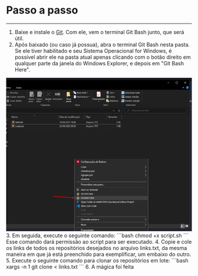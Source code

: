 # Passo a passo
---
1. Baixe e instale o [Git](https://git-scm.com/). Com ele, vem o terminal Git Bash junto, que será útil.
2. Após baixado (ou caso já possua), abra o terminal Git Bash nesta pasta. Se ele tiver habilitado e seu Sistema Operacional for Windows, é possível abrir ele na pasta atual apenas clicando com o botão direito em qualquer parte da janela do Windows Explorer, e depois em "Git Bash Here".
<img src="https://github.com/thalesAlves758/clone-multiple-repo/blob/main/img/exemplo.png?raw=true" style="width: 600px">
3. Em seguida, execute o seguinte comando:
```bash
chmod +x script.sh
```
Esse comando dará permissão ao script para ser executado.
4. Copie e cole os links de todos os repositórios desejados no arquivo links.txt, da mesma maneira em que já está preenchido para exemplificar, um embaixo do outro.
5. Execute o seguinte comando para clonar os repositórios em lote:
```bash
xargs -n 1 git clone < links.txt
```
6. A mágica foi feita